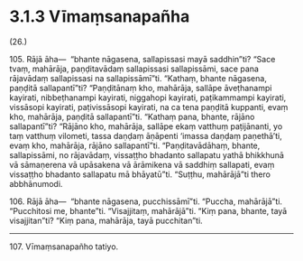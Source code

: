 

# 3.1.3 Vīmaṃsanapañha




(26.)

105\. Rājā āha—  “bhante nāgasena, sallapissasi mayā saddhin”ti? “Sace tvaṃ, mahārāja, paṇḍitavādaṃ sallapissasi sallapissāmi, sace pana rājavādaṃ sallapissasi na sallapissāmī”ti. “Kathaṃ, bhante nāgasena, paṇḍitā sallapantī”ti? “Paṇḍitānaṃ kho, mahārāja, sallāpe āveṭhanampi kayirati, nibbeṭhanampi kayirati, niggahopi kayirati, paṭikammampi kayirati, vissāsopi kayirati, paṭivissāsopi kayirati, na ca tena paṇḍitā kuppanti, evaṃ kho, mahārāja, paṇḍitā sallapantī”ti. “Kathaṃ pana, bhante, rājāno sallapantī”ti? “Rājāno kho, mahārāja, sallāpe ekaṃ vatthuṃ paṭijānanti, yo taṃ vatthuṃ vilometi, tassa daṇḍaṃ āṇāpenti ‘imassa daṇḍaṃ paṇethā’ti, evaṃ kho, mahārāja, rājāno sallapantī”ti. “Paṇḍitavādāhaṃ, bhante, sallapissāmi, no rājavādaṃ, vissaṭṭho bhadanto sallapatu yathā bhikkhunā vā sāmaṇerena vā upāsakena vā ārāmikena vā saddhiṃ sallapati, evaṃ vissaṭṭho bhadanto sallapatu mā bhāyatū”ti. “Suṭṭhu, mahārājā”ti thero abbhānumodi.

106\. Rājā āha—  “bhante nāgasena, pucchissāmī”ti. “Puccha, mahārājā”ti. “Pucchitosi me, bhante”ti. “Visajjitaṃ, mahārājā”ti. “Kiṃ pana, bhante, tayā visajjitan”ti? “Kiṃ pana, mahārāja, tayā pucchitan”ti.

---

107\. Vīmaṃsanapañho tatiyo.





